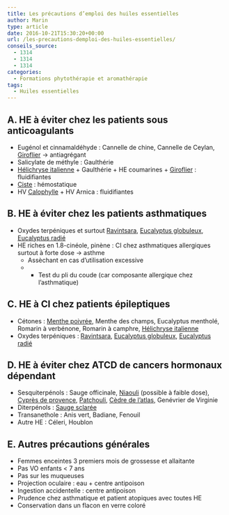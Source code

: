 ```yaml
---
title: Les précautions d’emploi des huiles essentielles
author: Marin
type: article
date: 2016-10-21T15:30:20+00:00
url: /les-precautions-demploi-des-huiles-essentielles/
conseils_source:
  - 1314
  - 1314
  - 1314
categories:
  - Formations phytothérapie et aromathérapie
tags:
  - Huiles essentielles
---
```


## A. HE à éviter chez les patients sous anticoagulants

- Eugénol et cinnamaldéhyde : Cannelle de chine, Cannelle de Ceylan, [Giroflier][1] → antiagrégant
- Salicylate de méthyle : Gaulthérie
- [Hélichryse italienne][2] + Gaulthérie + HE coumarines + [Giroflier][1] : fluidifiantes
- [Ciste][3] : hémostatique
- HV [Calophylle][4] + HV Arnica : fluidifiantes

## B. HE à éviter chez les patients asthmatiques

- Oxydes terpéniques et surtout [Ravintsara][5], [Eucalyptus globuleux][6], [Eucalyptus radié][7]
- HE riches en 1.8-cinéole, pinène : CI chez asthmatiques allergiques surtout à forte dose → asthme
  - Assèchant en cas d’utilisation excessive
  - - Test du pli du coude (car composante allergique chez l’asthmatique)

## C. HE à CI chez patients épileptiques

- Cétones : [Menthe poivrée][8], Menthe des champs, Eucalyptus mentholé, Romarin à verbénone, Romarin à camphre, [Hélichryse italienne][2]
- Oxydes terpéniques : [Ravintsara][5], [Eucalyptus globuleux][6], [Eucalyptus radié][7]

## D. HE à éviter chez ATCD de cancers hormonaux dépendant

- Sesquiterpénols : Sauge officinale, [Niaouli][9] (possible à faible dose), [Cyprès de provence][10], [Patchouli][11], [Cèdre de l’atlas][12], Genévrier de Virginie
- Diterpénols : [Sauge sclarée][13]
- Transanethole : Anis vert, Badiane, Fenouil
- Autre HE : Céleri, Houblon

## E. Autres précautions générales

- Femmes enceintes 3 premiers mois de grossesse et allaitante
- Pas VO enfants < 7 ans
- Pas sur les muqueuses
- Projection oculaire : eau + centre antipoison
- Ingestion accidentelle : centre antipoison
- Prudence chez asthmatique et patient atopiques avec toutes HE
- Conservation dans un flacon en verre coloré

[1]: http://pharmacie.marionetmarin.fr/aromatherapie/giroflier/
[2]: http://pharmacie.marionetmarin.fr/aromatherapie/helicryse-italienne/
[3]: http://pharmacie.marionetmarin.fr/aromatherapie/ciste-ladanifere/
[4]: http://pharmacie.marionetmarin.fr/aromatherapie/calophylle/
[5]: http://pharmacie.marionetmarin.fr/aromatherapie/ravintsara/
[6]: http://pharmacie.marionetmarin.fr/aromatherapie/eucalyptus-globuleux/
[7]: http://pharmacie.marionetmarin.fr/aromatherapie/eucalyptus-radie/
[8]: http://pharmacie.marionetmarin.fr/aromatherapie/menthe-poivree/
[9]: http://pharmacie.marionetmarin.fr/aromatherapie/niaouli/
[10]: http://pharmacie.marionetmarin.fr/aromatherapie/cypres/
[11]: http://pharmacie.marionetmarin.fr/aromatherapie/patchouli/
[12]: http://pharmacie.marionetmarin.fr/aromatherapie/cedre-de-latlas/
[13]: http://pharmacie.marionetmarin.fr/aromatherapie/sauge-sclaree/
